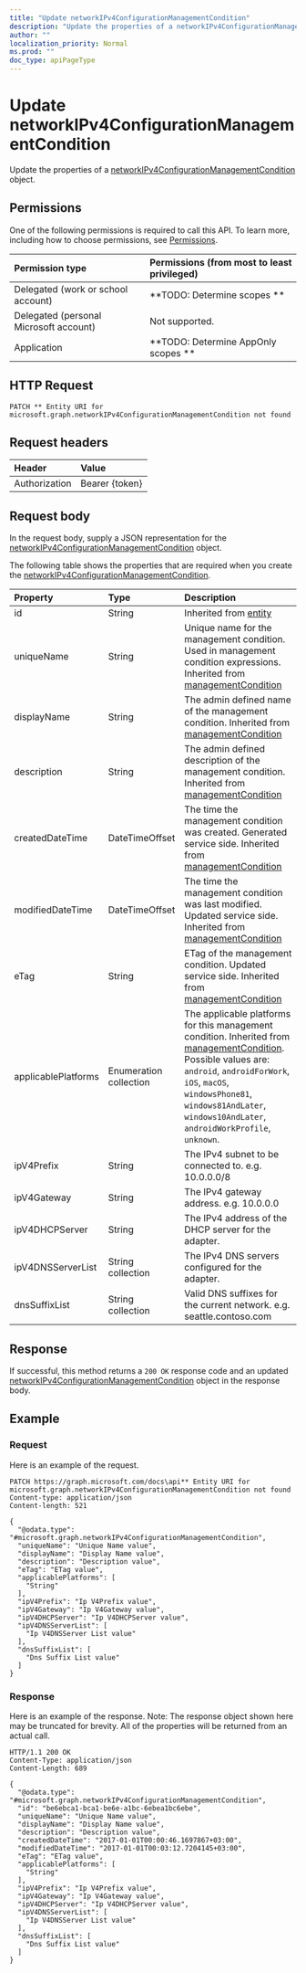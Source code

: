 ```yaml
---
title: "Update networkIPv4ConfigurationManagementCondition"
description: "Update the properties of a networkIPv4ConfigurationManagementCondition object."
author: ""
localization_priority: Normal
ms.prod: ""
doc_type: apiPageType
---
```


# Update networkIPv4ConfigurationManagementCondition

Update the properties of a [networkIPv4ConfigurationManagementCondition](../resources/networkipv4configurationmanagementcondition.md) object.

## Permissions
One of the following permissions is required to call this API. To learn more, including how to choose permissions, see [Permissions](/concepts/permissions-reference.md).

|Permission type|Permissions (from most to least privileged)|
|:---|:---|
|Delegated (work or school account)|**TODO: Determine scopes **|
|Delegated (personal Microsoft account)|Not supported.|
|Application|**TODO: Determine AppOnly scopes **|

## HTTP Request
<!-- {
  "blockType": "ignored"
}
-->
``` http
PATCH ** Entity URI for microsoft.graph.networkIPv4ConfigurationManagementCondition not found
```

## Request headers
|Header|Value|
|:---|:---|
|Authorization|Bearer {token}|

## Request body
In the request body, supply a JSON representation for the [networkIPv4ConfigurationManagementCondition](../resources/networkIPv4ConfigurationManagementCondition.md) object.

The following table shows the properties that are required when you create the [networkIPv4ConfigurationManagementCondition](../resources/networkipv4configurationmanagementcondition.md).

|Property|Type|Description|
|:---|:---|:---|
|id|String| Inherited from [entity](../resources/entity.md)|
|uniqueName|String|Unique name for the management condition. Used in management condition expressions. Inherited from [managementCondition](../resources/managementCondition.md)|
|displayName|String|The admin defined name of the management condition. Inherited from [managementCondition](../resources/managementCondition.md)|
|description|String|The admin defined description of the management condition. Inherited from [managementCondition](../resources/managementCondition.md)|
|createdDateTime|DateTimeOffset|The time the management condition was created. Generated service side. Inherited from [managementCondition](../resources/managementCondition.md)|
|modifiedDateTime|DateTimeOffset|The time the management condition was last modified. Updated service side. Inherited from [managementCondition](../resources/managementCondition.md)|
|eTag|String|ETag of the management condition. Updated service side. Inherited from [managementCondition](../resources/managementCondition.md)|
|applicablePlatforms|Enumeration collection|The applicable platforms for this management condition. Inherited from [managementCondition](../resources/managementCondition.md). Possible values are: `android`, `androidForWork`, `iOS`, `macOS`, `windowsPhone81`, `windows81AndLater`, `windows10AndLater`, `androidWorkProfile`, `unknown`.|
|ipV4Prefix|String|The IPv4 subnet to be connected to. e.g. 10.0.0.0/8|
|ipV4Gateway|String|The IPv4 gateway address. e.g. 10.0.0.0|
|ipV4DHCPServer|String|The IPv4 address of the DHCP server for the adapter.|
|ipV4DNSServerList|String collection|The IPv4 DNS servers configured for the adapter.|
|dnsSuffixList|String collection|Valid DNS suffixes for the current network. e.g. seattle.contoso.com|



## Response
If successful, this method returns a `200 OK` response code and an updated [networkIPv4ConfigurationManagementCondition](../resources/networkipv4configurationmanagementcondition.md) object in the response body.

## Example

### Request
Here is an example of the request.
<!-- {
  "blockType": "request",
  "name": "update_networkipv4configurationmanagementcondition"
}
-->
``` http
PATCH https://graph.microsoft.com/docs\api** Entity URI for microsoft.graph.networkIPv4ConfigurationManagementCondition not found
Content-type: application/json
Content-length: 521

{
  "@odata.type": "#microsoft.graph.networkIPv4ConfigurationManagementCondition",
  "uniqueName": "Unique Name value",
  "displayName": "Display Name value",
  "description": "Description value",
  "eTag": "ETag value",
  "applicablePlatforms": [
    "String"
  ],
  "ipV4Prefix": "Ip V4Prefix value",
  "ipV4Gateway": "Ip V4Gateway value",
  "ipV4DHCPServer": "Ip V4DHCPServer value",
  "ipV4DNSServerList": [
    "Ip V4DNSServer List value"
  ],
  "dnsSuffixList": [
    "Dns Suffix List value"
  ]
}
```

### Response
Here is an example of the response. Note: The response object shown here may be truncated for brevity. All of the properties will be returned from an actual call.
<!-- {
  "blockType": "response",
  "truncated": true
}
-->
``` http
HTTP/1.1 200 OK
Content-Type: application/json
Content-Length: 689

{
  "@odata.type": "#microsoft.graph.networkIPv4ConfigurationManagementCondition",
  "id": "be6ebca1-bca1-be6e-a1bc-6ebea1bc6ebe",
  "uniqueName": "Unique Name value",
  "displayName": "Display Name value",
  "description": "Description value",
  "createdDateTime": "2017-01-01T00:00:46.1697867+03:00",
  "modifiedDateTime": "2017-01-01T00:03:12.7204145+03:00",
  "eTag": "ETag value",
  "applicablePlatforms": [
    "String"
  ],
  "ipV4Prefix": "Ip V4Prefix value",
  "ipV4Gateway": "Ip V4Gateway value",
  "ipV4DHCPServer": "Ip V4DHCPServer value",
  "ipV4DNSServerList": [
    "Ip V4DNSServer List value"
  ],
  "dnsSuffixList": [
    "Dns Suffix List value"
  ]
}
```

